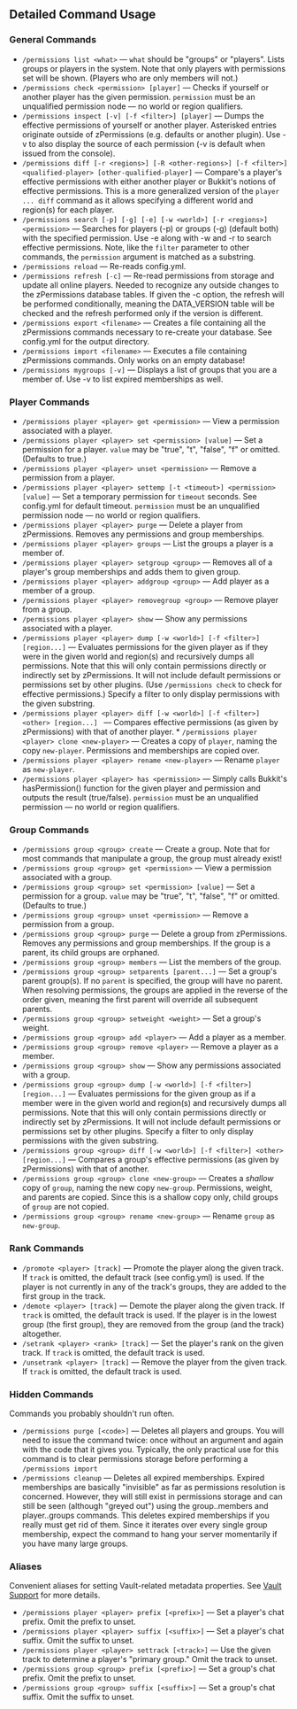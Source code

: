 ## Detailed Command Usage ##

### General Commands ###

*   `/permissions list <what>` &mdash; `what` should be "groups" or "players". Lists groups or players in the system. Note that only players with permissions set will be shown. (Players who are only members will not.)
*   `/permissions check <permission> [player]` &mdash; Checks if yourself or another player has the given permission. `permission` must be an unqualified permission node &mdash; no world or region qualifiers.
*   `/permissions inspect [-v] [-f <filter>] [player]` &mdash; Dumps the effective permissions of yourself or another player. Asterisked entries originate outside of zPermissions (e.g. defaults or another plugin). Use -v to also display the source of each permission (-v is default when issued from the console).
*   `/permissions diff [-r <regions>] [-R <other-regions>] [-f <filter>] <qualified-player> [other-qualified-player]` &mdash; Compare's a player's effective permissions with either another player or Bukkit's notions of effective permissions. This is a more generalized version of the `player ... diff` command as it allows specifying a different world and region(s) for each player.
*   `/permissions search [-p] [-g] [-e] [-w <world>] [-r <regions>] <permission>` &mdash; Searches for players (-p) or groups (-g) (default both) with the specified permission. Use -e along with -w and -r to search effective permissions. Note, like the `filter` parameter to other commands, the `permission` argument is matched as a substring.
*   `/permissions reload` &mdash; Re-reads config.yml.
*   `/permissions refresh [-c]` &mdash; Re-read permissions from storage and update all online players. Needed to recognize any outside changes to the zPermissions database tables. If given the -c option, the refresh will be performed conditionally, meaning the DATA_VERSION table will be checked and the refresh performed only if the version is different.
*   `/permissions export <filename>` &mdash; Creates a file containing all the zPermissions commands necessary to re-create your database. See config.yml for the output directory.
*   `/permissions import <filename>` &mdash; Executes a file containing zPermissions commands. Only works on an empty database!
*   `/permissions mygroups [-v]` &mdash; Displays a list of groups that you are a member of. Use -v to list expired memberships as well.

### Player Commands ###

*   `/permissions player <player> get <permission>` &mdash; View a permission associated with a player.
*   `/permissions player <player> set <permission> [value]` &mdash; Set a permission for a player. `value` may be "true", "t", "false", "f" or omitted.  (Defaults to true.)
*   `/permissions player <player> unset <permission>` &mdash; Remove a permission from a player.
*   `/permissions player <player> settemp [-t <timeout>] <permission> [value]` &mdash; Set a temporary permission for `timeout` seconds. See config.yml for default timeout. `permission` must be an unqualified permission node &mdash; no world or region qualifiers.
*   `/permissions player <player> purge` &mdash; Delete a player from zPermissions. Removes any permissions and group memberships.
*   `/permissions player <player> groups` &mdash; List the groups a player is a member of.
*   `/permissions player <player> setgroup <group>` &mdash; Removes all of a player's group memberships and adds them to given group.
*   `/permissions player <player> addgroup <group>` &mdash; Add player as a member of a group.
*   `/permissions player <player> removegroup <group>` &mdash; Remove player from a group.
*   `/permissions player <player> show` &mdash; Show any permissions associated with a player.
*   `/permissions player <player> dump [-w <world>] [-f <filter>] [region...]` &mdash; Evaluates permissions for the given player as if they were in the given world and region(s) and recursively dumps all permissions. Note that this will only contain permissions directly or indirectly set by zPermissions. It will not include default permissions or permissions set by other plugins. (Use `/permissions check` to check for effective permissions.) Specify a filter to only display permissions with the given substring.
*   `/permissions player <player> diff [-w <world>] [-f <filter>] <other> [region...] ` &mdash; Compares effective permissions (as given by zPermissions) with that of another player. *   `/permissions player <player> clone <new-player>` &mdash; Creates a copy of `player`, naming the copy `new-player`. Permissions and memberships are copied over.
*   `/permissions player <player> rename <new-player>` &mdash; Rename `player` as `new-player`.
*   `/permissions player <player> has <permission>` &mdash; Simply calls Bukkit's hasPermission() function for the given player and permission and outputs the result (true/false). `permission` must be an unqualified permission &mdash; no world or region qualifiers.

### Group Commands ###

*   `/permissions group <group> create` &mdash; Create a group. Note that for most commands that manipulate a group, the group must already exist!
*   `/permissions group <group> get <permission>` &mdash; View a permission associated with a group.
*   `/permissions group <group> set <permission> [value]` &mdash; Set a permission for a group. `value` may be "true", "t", "false", "f" or omitted. (Defaults to true.)
*   `/permissions group <group> unset <permission>` &mdash; Remove a permission from a group.
*   `/permissions group <group> purge` &mdash; Delete a group from zPermissions. Removes any permissions and group memberships. If the group is a parent, its child groups are orphaned.
*   `/permissions group <group> members` &mdash; List the members of the group.
*   `/permissions group <group> setparents [parent...]` &mdash; Set a group's parent group(s). If no `parent` is specified, the group will have no parent. When resolving permissions, the groups are applied in the reverse of the order given, meaning the first parent will override all subsequent parents.
*   `/permissions group <group> setweight <weight>` &mdash; Set a group's weight.
*   `/permissions group <group> add <player>` &mdash; Add a player as a member.
*   `/permissions group <group> remove <player>` &mdash; Remove a player as a member.
*   `/permissions group <group> show` &mdash; Show any permissions associated with a group.
*   `/permissions group <group> dump [-w <world>] [-f <filter>] [region...]` &mdash; Evaluates permissions for the given group as if a member were in the given world and region(s) and recursively dumps all permissions. Note that this will only contain permissions directly or indirectly set by zPermissions. It will not include default permissions or permissions set by other plugins. Specify a filter to only display permissions with the given substring.
*   `/permissions group <group> diff [-w <world>] [-f <filter>] <other> [region...]` &mdash; Compares a group's effective permissions (as given by zPermissions) with that of another.
*   `/permissions group <group> clone <new-group>` &mdash; Creates a *shallow* copy of `group`, naming the new copy `new-group`. Permissions, weight, and parents are copied. Since this is a shallow copy only, child groups of `group` are not copied.
*   `/permissions group <group> rename <new-group>` &mdash; Rename `group` as `new-group`.

### Rank Commands ###

*   `/promote <player> [track]` &mdash; Promote the player along the given track. If `track` is omitted, the default track (see config.yml) is used. If the player is not currently in any of the track's groups, they are added to the first group in the track.
*   `/demote <player> [track]` &mdash; Demote the player along the given track. If `track` is omitted, the default track is used. If the player is in the lowest group (the first group), they are removed from the group (and the track) altogether.
*   `/setrank <player> <rank> [track]` &mdash; Set the player's rank on the given track. If `track` is omitted, the default track is used.
*   `/unsetrank <player> [track]` &mdash; Remove the player from the given track. If `track` is omitted, the default track is used.

### Hidden Commands ###

Commands you probably shouldn't run often.

*   `/permissions purge [<code>]` &mdash; Deletes all players and groups. You will need to issue the command twice: once without an argument and again with the code that it gives you. Typically, the only practical use for this command is to clear permissions storage before performing a `/permissions import`
*   `/permissions cleanup` &mdash; Deletes all expired memberships. Expired memberships are basically "invisible" as far as permissions resolution is concerned. However, they will still exist in permissions storage and can still be seen (although "greyed out") using the group..members and player..groups commands. This deletes expired memberships if you really must get rid of them. Since it iterates over every single group membership, expect the command to hang your server momentarily if you have many large groups.

### Aliases ###

Convenient aliases for setting Vault-related metadata properties. See [Vault Support](http://dev.bukkit.org/server-mods/zpermissions/pages/vault-support) for more details.

*   `/permissions player <player> prefix [<prefix>]` &mdash; Set a player's chat prefix. Omit the prefix to unset.
*   `/permissions player <player> suffix [<suffix>]` &mdash; Set a player's chat suffix. Omit the suffix to unset.
*   `/permissions player <player> settrack [<track>]` &mdash; Use the given track to determine a player's "primary group." Omit the track to unset.
*   `/permissions group <group> prefix [<prefix>]` &mdash; Set a group's chat prefix. Omit the prefix to unset.
*   `/permissions group <group> suffix [<suffix>]` &mdash; Set a group's chat suffix. Omit the suffix to unset.
